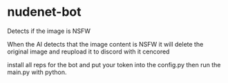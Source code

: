 # nudenet-bot
Detects if the image is NSFW


When the AI detects that the image content is NSFW it will delete the original image and reupload it to discord with it cencored

install all reps for the bot and put your token into the config.py then run the main.py with python.

